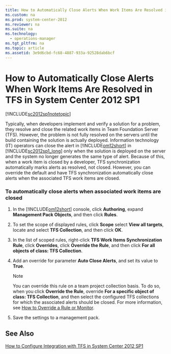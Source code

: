 ```yaml
---
title: How to Automatically Close Alerts When Work Items Are Resolved in TFS in System Center 2012 SP1
ms.custom: na
ms.prod: system-center-2012
ms.reviewer: na
ms.suite: na
ms.technology: 
  - operations-manager
ms.tgt_pltfrm: na
ms.topic: article
ms.assetid: 3e9d6cbd-fc68-4887-933a-92528dab6bcf
---
```

# How to Automatically Close Alerts When Work Items Are Resolved in TFS in System Center 2012 SP1
[!INCLUDE[sc2012sp1notetopic](../Token/sc2012sp1notetopic_md.md)]

Typically, when developers implement and verify a solution for a problem, they resolve and close the related work items in Team Foundation Server \(TFS\). However, the problem is not fully resolved on the servers until the build containing the solution is actually deployed. Information technology \(IT\) operators can close the alert in [!INCLUDE[om12short](../Token/om12short_md.md)] in [!INCLUDE[sc2012sp1_long](../Token/sc2012sp1_long_md.md)] only when the solution is deployed on the server and the system no longer generates the same type of alert. Because of this, when a work item is closed by a developer, TFS synchronization automatically marks alerts as resolved, not closed. However, you can override the default and have TFS synchronization automatically close alerts when the associated TFS work items are closed.

### To automatically close alerts when associated work items are closed

1.  In the [!INCLUDE[om12short](../Token/om12short_md.md)] console, click **Authoring**, expand **Management Pack Objects**, and then click **Rules**.

2.  To set the scope of displayed rules, click **Scope** select **View all targets**, locate and select **TFS Collection**, and then click **OK**.

3.  In the list of scoped rules, right\-click **TFS Work Items Synchronization Rule**, click **Overrides**, click **Override the Rule**, and then click **For all objects of class: TFS Collection**.

4.  Add an override for parameter **Auto Close Alerts**, and set its value to **True**.

    > [!NOTE]
    > You can override this rule on a team project collection basis. To do so, when you click **Override the Rule**, override **For a specific object of class: TFS Collection**, and then select the configured TFS collections for which the associated alerts should be closed. For more information, see [How to Override a Rule or Monitor](../Topic/How-to-Override-a-Rule-or-Monitor.md).

5.  Save the settings to a management pack.

## See Also
[How to Configure Integration with TFS in System Center 2012 SP1](../Topic/How-to-Configure-Integration-with-TFS-in-System-Center-2012-SP1.md)

